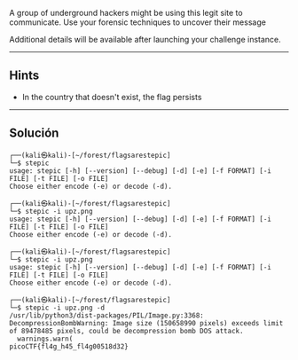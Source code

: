 A group of underground hackers might be using this legit site to communicate. Use your forensic techniques to uncover their message

Additional details will be available after launching your challenge instance.
_________
## Hints
* In the country that doesn't exist, the flag persists
________
## Solución

```
┌──(kali㉿kali)-[~/forest/flagsarestepic]
└─$ stepic 
usage: stepic [-h] [--version] [--debug] [-d] [-e] [-f FORMAT] [-i FILE] [-t FILE] [-o FILE]
Choose either encode (-e) or decode (-d).

┌──(kali㉿kali)-[~/forest/flagsarestepic]
└─$ stepic -i upz.png              
usage: stepic [-h] [--version] [--debug] [-d] [-e] [-f FORMAT] [-i FILE] [-t FILE] [-o FILE]
Choose either encode (-e) or decode (-d).

┌──(kali㉿kali)-[~/forest/flagsarestepic]
└─$ stepic -i upz.png              
usage: stepic [-h] [--version] [--debug] [-d] [-e] [-f FORMAT] [-i FILE] [-t FILE] [-o FILE]
Choose either encode (-e) or decode (-d).

┌──(kali㉿kali)-[~/forest/flagsarestepic]
└─$ stepic -i upz.png -d           
/usr/lib/python3/dist-packages/PIL/Image.py:3368: DecompressionBombWarning: Image size (150658990 pixels) exceeds limit of 89478485 pixels, could be decompression bomb DOS attack.
  warnings.warn(
picoCTF{fl4g_h45_fl4g00518d32}                                                                                                                                                                      
